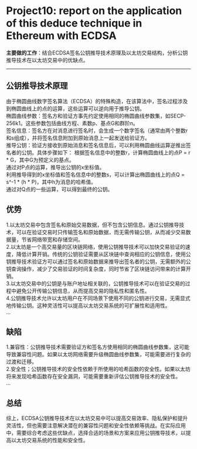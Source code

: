 # Project10: report on the application of this deduce technique in Ethereum with ECDSA  
**主要做的工作**：结合ECDSA签名公钥推导技术原理及以太坊交易结构，分析公钥推导技术在以太坊交易中的优缺点。  
***
  
## 公钥推导技术原理
由于椭圆曲线数字签名算法（ECDSA）的特殊构造，在该算法中，签名过程涉及到椭圆曲线上的点的运算，这些运算可以逆向用于推导公钥。  
椭圆曲线参数：签名方和验证方事先约定使用相同的椭圆曲线参数集，如SECP-256k1。这些参数包括曲线方程、素数p、基点G和群阶n。  
签名信息：签名方在对消息进行签名时，会生成一个数字签名（通常由两个整数r和s组成），并将签名信息附加到原始消息上一起发送给验证方。  
推导公钥：验证方接收到原始消息和签名信息后，可以利用椭圆曲线运算逆推出签名者的公钥。具体步骤如下：
根据签名信息中的整数r，计算椭圆曲线上的点P = r * G，其中G为预定义的基点。  
通过对P点的运算，推导出公钥的x坐标值。  
利用推导得到的x坐标值和签名信息中的整数s，可以计算出椭圆曲线上的点Q = s^-1 * (h * P)，其中h为消息的哈希值。  
通过对Q点的一些运算，可以得到最终的公钥。  
  
## 优势
1.以太坊交易中包含签名和原始交易数据，但不包含公钥信息。通过公钥推导技术，可以在验证交易时只传输签名和原始数据，而无需传输公钥，从而减少交易数据量，节省网络带宽和存储空间。  
2.以太坊是一个高交易量的区块链网络，使用公钥推导技术可以加快交易验证的速度，降低计算开销。传统的公钥验证需要从区块链中查询相应的公钥信息，使用公钥推导技术验证方可以通过签名和原始数据来推导出签名者的公钥，无需额外的公钥查询操作，减少了交易验证的时间复杂度，同时节省了区块链访问带来的计算开销。  
3.以太坊交易中的公钥是与账户地址相关联的，公钥推导技术可以在验证交易的过程中避免公开传输公钥信息，从而提高交易的隐私性和匿名性。  
4.公钥推导技术允许以太坊用户在不同场景下使用不同的公钥进行交易，无需显式地传输公钥。这种灵活性可以提高以太坊交易系统的可扩展性和适用性。  
...  
  
## 缺陷  
1.兼容性：公钥推导技术需要验证方和签名方使用相同的椭圆曲线参数集，这可能导致兼容性问题。如果以太坊网络需要升级椭圆曲线参数集，可能需要进行复杂的过渡和迁移。  
2.安全性；公钥推导技术的安全性依赖于所使用的哈希函数的安全性。如果以太坊将来发现哈希函数存在安全漏洞，可能需要重新评估公钥推导技术的安全性。  
...  

## 总结
综上，ECDSA公钥推导技术在以太坊交易中可以提高交易效率、隐私保护和提升灵活性，但也需要注意解决潜在的兼容性问题和安全性依赖等挑战。在实际应用中，需要综合考虑这些优缺点，选择合适的场景和方案来应用公钥推导技术，以提高以太坊交易系统的性能和安全性。
